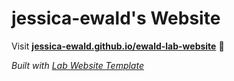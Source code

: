 
# jessica-ewald's Website

Visit **[jessica-ewald.github.io/ewald-lab-website](https://jessica-ewald.github.io/ewald-lab-website)** 🚀

_Built with [Lab Website Template](https://greene-lab.gitbook.io/lab-website-template-docs)_
